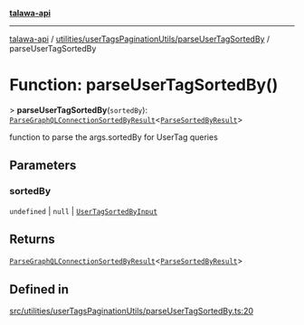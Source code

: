 [**talawa-api**](../../../../README.md)

***

[talawa-api](../../../../modules.md) / [utilities/userTagsPaginationUtils/parseUserTagSortedBy](../README.md) / parseUserTagSortedBy

# Function: parseUserTagSortedBy()

\> **parseUserTagSortedBy**(`sortedBy`): [`ParseGraphQLConnectionSortedByResult`](../../../graphQLConnection/parseGraphQLConnectionArgumentsWithSortedBy/type-aliases/ParseGraphQLConnectionSortedByResult.md)\<[`ParseSortedByResult`](../type-aliases/ParseSortedByResult.md)\>

function to parse the args.sortedBy for UserTag queries

## Parameters

### sortedBy

`undefined` | `null` | [`UserTagSortedByInput`](../../../../types/generatedGraphQLTypes/type-aliases/UserTagSortedByInput.md)

## Returns

[`ParseGraphQLConnectionSortedByResult`](../../../graphQLConnection/parseGraphQLConnectionArgumentsWithSortedBy/type-aliases/ParseGraphQLConnectionSortedByResult.md)\<[`ParseSortedByResult`](../type-aliases/ParseSortedByResult.md)\>

## Defined in

[src/utilities/userTagsPaginationUtils/parseUserTagSortedBy.ts:20](https://github.com/PalisadoesFoundation/talawa-api/blob/5c5b29a0ea487bda8306089fe128f43f3be29f94/src/utilities/userTagsPaginationUtils/parseUserTagSortedBy.ts#L20)

